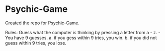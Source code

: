 # Psychic-Game
Created the repo for Psychic-Game.

Rules:
Guess what the computer is thinking by pressing a letter from a - z.
    -  You have 9 guesses. 
        a. if you gess within 9 tries, you win.
        b. if you did not guess within 9 tries, you lose.